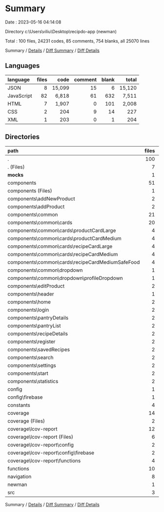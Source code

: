 # Summary

Date : 2023-05-16 04:14:08

Directory c:\\Users\\viliu\\Desktop\\recipdo-app (newman)

Total : 100 files,  24231 codes, 85 comments, 754 blanks, all 25070 lines

Summary / [Details](details.md) / [Diff Summary](diff.md) / [Diff Details](diff-details.md)

## Languages
| language | files | code | comment | blank | total |
| :--- | ---: | ---: | ---: | ---: | ---: |
| JSON | 8 | 15,099 | 15 | 6 | 15,120 |
| JavaScript | 82 | 6,818 | 61 | 632 | 7,511 |
| HTML | 7 | 1,907 | 0 | 101 | 2,008 |
| CSS | 2 | 204 | 9 | 14 | 227 |
| XML | 1 | 203 | 0 | 1 | 204 |

## Directories
| path | files | code | comment | blank | total |
| :--- | ---: | ---: | ---: | ---: | ---: |
| . | 100 | 24,231 | 85 | 754 | 25,070 |
| . (Files) | 7 | 12,590 | 16 | 16 | 12,622 |
| __mocks__ | 1 | 7 | 0 | 1 | 8 |
| components | 51 | 5,185 | 11 | 352 | 5,548 |
| components (Files) | 1 | 10 | 0 | 3 | 13 |
| components\\addNewProduct | 2 | 640 | 2 | 47 | 689 |
| components\\addProduct | 2 | 118 | 0 | 6 | 124 |
| components\\common | 21 | 905 | 0 | 85 | 990 |
| components\\common\\cards | 20 | 807 | 0 | 76 | 883 |
| components\\common\\cards\\productCardLarge | 4 | 139 | 0 | 14 | 153 |
| components\\common\\cards\\productCardMedium | 4 | 146 | 0 | 20 | 166 |
| components\\common\\cards\\recipeCardLarge | 4 | 207 | 0 | 14 | 221 |
| components\\common\\cards\\recipeCardMedium | 4 | 153 | 0 | 14 | 167 |
| components\\common\\cards\\recipeCardMediumSafeFood | 4 | 162 | 0 | 14 | 176 |
| components\\common\\dropdown | 1 | 98 | 0 | 9 | 107 |
| components\\common\\dropdown\\profileDropdown | 1 | 98 | 0 | 9 | 107 |
| components\\editProduct | 2 | 608 | 0 | 39 | 647 |
| components\\header | 1 | 9 | 0 | 4 | 13 |
| components\\home | 2 | 269 | 4 | 30 | 303 |
| components\\login | 2 | 153 | 1 | 9 | 163 |
| components\\pantryDetails | 2 | 407 | 0 | 17 | 424 |
| components\\pantryList | 2 | 193 | 0 | 17 | 210 |
| components\\recipeDetails | 2 | 536 | 2 | 30 | 568 |
| components\\register | 2 | 222 | 0 | 9 | 231 |
| components\\savedRecipes | 2 | 242 | 0 | 12 | 254 |
| components\\search | 2 | 270 | 1 | 12 | 283 |
| components\\settings | 2 | 229 | 0 | 13 | 242 |
| components\\start | 2 | 109 | 1 | 8 | 118 |
| components\\statistics | 2 | 265 | 0 | 11 | 276 |
| config | 1 | 19 | 1 | 4 | 24 |
| config\\firebase | 1 | 19 | 1 | 4 | 24 |
| constants | 4 | 120 | 0 | 15 | 135 |
| coverage | 14 | 2,551 | 34 | 148 | 2,733 |
| coverage (Files) | 2 | 208 | 0 | 2 | 210 |
| coverage\\lcov-report | 12 | 2,343 | 34 | 146 | 2,523 |
| coverage\\lcov-report (Files) | 6 | 552 | 34 | 60 | 646 |
| coverage\\lcov-report\\config | 2 | 242 | 0 | 28 | 270 |
| coverage\\lcov-report\\config\\firebase | 2 | 242 | 0 | 28 | 270 |
| coverage\\lcov-report\\functions | 4 | 1,549 | 0 | 58 | 1,607 |
| functions | 10 | 3,097 | 23 | 168 | 3,288 |
| navigation | 8 | 187 | 0 | 38 | 225 |
| newman | 1 | 383 | 0 | 0 | 383 |
| src | 3 | 92 | 0 | 12 | 104 |

Summary / [Details](details.md) / [Diff Summary](diff.md) / [Diff Details](diff-details.md)